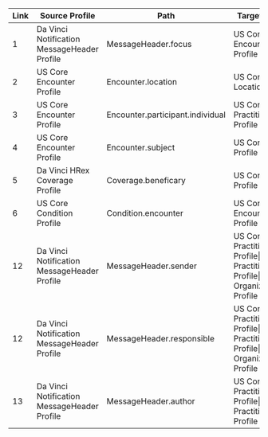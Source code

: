|Link|Source Profile|Path|Target Profile |Min|Max|
|---|---|---|---|---|---|
|1|Da Vinci Notification MessageHeader Profile|MessageHeader.focus|US Core Encounter Profile|1|1|
|2|US Core Encounter Profile|Encounter.location|US Core Location Profile|1|*|
|3|US Core Encounter Profile|Encounter.participant.individual|US Core Practitioner Profile|0|*|
|4|US Core Encounter Profile|Encounter.subject|US Core Patient Profile|1|1|
|5|Da Vinci HRex Coverage Profile|Coverage.beneficary|US Core Patient Profile|0|1|
|6|US Core Condition Profile|Condition.encounter|US Core Encounter Profile|0|*|
|12|Da Vinci Notification MessageHeader Profile|MessageHeader.sender|US Core Practitioner Profile\|US Core PractitionerRole Profile\|US Core Organization Profile|0|1|
|12|Da Vinci Notification MessageHeader Profile|MessageHeader.responsible|US Core Practitioner Profile\|US Core PractitionerRole Profile\|US Core Organization Profile|0|1|
|13|Da Vinci Notification MessageHeader Profile|MessageHeader.author|US Core Practitioner Profile\|US Core PractitionerRole Profile|0|1|
